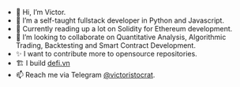 - 👋 Hi, I’m Victor.
- 👀 I’m a self-taught fullstack developer in Python and Javascript.
- 📖 Currently reading up a lot on Solidity for Ethereum development.
- 🤝 I’m looking to collaborate on Quantitative Analysis, Algorithmic Trading, Backtesting and Smart Contract Development.
- ✨ I want to contribute more to opensource repositories.
- 🏗️ I build [defi.vn](https://defi.vn)
- 📫 Reach me via Telegram [@victoristocrat](https://t.me/victoristocrat).

<!---
victoristocrat/victoristocrat is a ✨ special ✨ repository because its `README.md` (this file) appears on your GitHub profile.
You can click the Preview link to take a look at your changes.
--->
